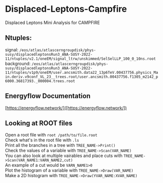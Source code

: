# Displaced-Leptons-Campfire
Displaced Leptons Mini Analysis for CAMPFIRE

## Ntuples:
signal: `/eos/atlas/atlascerngroupdisk/phys-susy/displacedleptonsRun3_ANA-SUSY-2022-11/ntuples/v2.1/oneEM/signal_ltrw/unskimmed/SelSelLLP_100_0_10ns.root` <br />
background: `/eos/atlas/atlascerngroupdisk/phys-susy/displacedleptonsRun3_ANA-SUSY-2022-11/ntuples/v1p9/oneEM/user.ancsmith.data22_13p6TeV.00437756.physics_Main.deriv.v9conf_VL_23__trees.root/user.ancsmith.00437756.f1305_m2142_p6000.36817393._000004.trees.root`

## Energyflow Documentation
[https://energyflow.network/]([https://energyflow.network/])

## Looking at ROOT files
Open a root file with `root /path/to/file.root` <br />
Check what's in the root file with `.ls` <br />
Print all the branches in a tree with `TREE_NAME->Print()` <br />
Check the values of a variable with `TREE_NAME->Scan(VAR_NAME)` <br/>
You can also look at multiple vairables and place cuts with `TREE_NAME->Scan(VAR_NAME1:VARN_NAME2,cut)` <br />
An example of a cut would be `VARN_NAME1>0` <br />
Plot the histogram of a variable with `TREE_NAME->Draw(VAR_NAME)` <br/>
Make a 2D histogram with `TREE_NAME->Draw(YVAR_NAME:XVAR_NAME)`